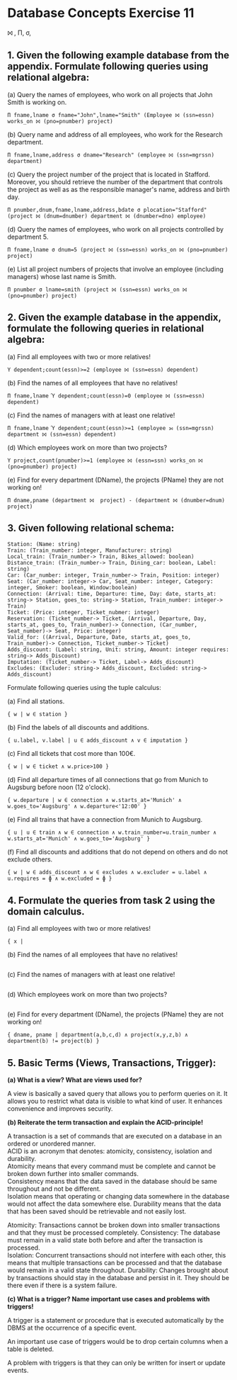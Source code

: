 # Database Concepts Exercise 11
⨝ , Π, σ, 

## 1. Given the following example database from the appendix. Formulate following queries using relational algebra:

(a) Query the names of employees, who work on all projects that John Smith is working on.

```
Π fname,lname σ fname="John",lname="Smith" (Employee ⨝ (ssn=essn) works_on ⨝ (pno=pnumber) project)
```

(b) Query name and address of all employees, who work for the Research department.

```
Π fname,lname,address σ dname="Research" (employee ⨝ (ssn=mgrssn) department)
```

(c) Query the project number of the project that is located in Stafford. Moreover, you should retrieve the number of the department that controls the project as well as as the responsible manager's name, address and birth day.

```
Π pnumber,dnum,fname,lname,address,bdate σ plocation="Stafford" (project ⨝ (dnum=dnumber) department ⨝ (dnumber=dno) employee)
```

(d) Query the names of employees, who work on all projects controlled by department 5.

```
Π fname,lname σ dnum=5 (project ⨝ (ssn=essn) works_on ⨝ (pno=pnumber) project)
```

(e) List all project numbers of projects that involve an employee (including managers) whose last name is Smith.

```
Π pnumber σ lname=smith (project ⨝ (ssn=essn) works_on ⨝ (pno=pnumber) project)
```

## 2. Given the example database in the appendix, formulate the following queries in relational algebra:

(a) Find all employees with two or more relatives!

```
Ύ dependent;count(essn)>=2 (employee ⨝ (ssn=essn) dependent)
```

(b) Find the names of all employees that have no relatives!

```
Π fname,lname Ύ dependent;count(essn)=0 (employee ⨝ (ssn=essn) dependent)
```

(c) Find the names of managers with at least one relative!

```
Π fname,lname Ύ dependent;count(essn)>=1 (employee ⟕ (ssn=mgrssn) department ⨝ (ssn=essn) dependent)
```

(d) Which employees work on more than two projects?

```
Ύ project,count(pnumber)>=1 (employee ⨝ (essn=ssn) works_on ⨝ (pno=pnumber) project)
```

(e) Find for every department (DName), the projects (PName) they are not working on!

```
Π dname,pname (department ⨝  project) - (department ⨝ (dnumber=dnum) project)
```

## 3. Given following relational schema:

```
Station: (Name: string)
Train: (Train_number: integer, Manufacturer: string)
Local_train: (Train_number-> Train, Bikes_allowed: boolean)
Distance_train: (Train_number-> Train, Dining_car: boolean, Label: string)
Car: (Car_number: integer, Train_number-> Train, Position: integer)
Seat: (Car_number: integer-> Car, Seat_number: integer, Category: integer, Smoker: boolean, Window:boolean)
Connection: (Arrival: time, Departure: time, Day: date, starts_at: string-> Station, goes_to: string-> Station, Train_number: integer-> Train)
Ticket: (Price: integer, Ticket_nubmer: integer)
Reservation: (Ticket_number-> Ticket, (Arrival, Departure, Day, starts_at, goes_to, Train_number)-> Connection, (Car_number, Seat_number)-> Seat, Price: integer)
Valid_for: ((Arrival, Departure, Date, starts_at, goes_to, Train_number)-> Connection, Ticket_number-> Ticket)
Adds_discount: (Label: string, Unit: string, Amount: integer requires: string-> Adds_Discount)
Imputation: (Ticket_number-> Ticket, Label-> Adds_discount)
Excludes: (Excluder: string-> Adds_discount, Excluded: string-> Adds_discount)
```

Formulate following queries using the tuple calculus:

(a) Find all stations.

```
{ w | w ∈ station }
```

(b) Find the labels of all discounts and additions.

```
{ u.label, v.label | u ∈ adds_discount ∧ v ∈ imputation }
```

(c) Find all tickets that cost more than 100€.

```
{ w | w ∈ ticket ∧ w.price>100 }
```

(d) Find all departure times of all connections that go from Munich to Augsburg before noon (12 o'clock).

```
{ w.departure | w ∈ connection ∧ w.starts_at='Munich' ∧ w.goes_to='Augsburg' ∧ w.departure<'12:00' }
```

(e) Find all trains that have a connection from Munich to Augsburg.

```
{ u | u ∈ train ∧ w ∈ connection ∧ w.train_number=u.train_number ∧ w.starts_at='Munich' ∧ w.goes_to='Augsburg' }
```

(f) Find all discounts and additions that do not depend on others and do not exclude others.

```
{ w | w ∈ adds_discount ∧ w ∈ excludes ∧ w.excluder = u.label ∧ u.requires = ɸ ∧ w.excluded = ɸ }
```

## 4. Formulate the queries from task 2 using the domain calculus.

(a) Find all employees with two or more relatives!

```
{ x | 
```

(b) Find the names of all employees that have no relatives!

```

```

(c) Find the names of managers with at least one relative!

```

```

(d) Which employees work on more than two projects?

```

```

(e) Find for every department (DName), the projects (PName) they are not working on!

```
{ dname, pname | department(a,b,c,d) ∧ project(x,y,z,b) ∧ department(b) != project(b) } 
```

## 5. Basic Terms (Views, Transactions, Trigger):

**(a) What is a view? What are views used for?**

A view is basically a saved query that allows you to perform queries on it. It allows you to restrict what data is visible to what kind of user.
It enhances convenience and improves security.

**(b) Reiterate the term transaction and explain the ACID-principle!**

A transaction is a set of commands that are executed on a database in an ordered or unordered manner.   
ACID is an acronym that denotes: atomicity, consistency, isolation and durability.  
Atomicity means that every command must be complete and cannot be broken down further into smaller commands.    
Consistency means that the data saved in the database should be same throughout and not be different.   
Isolation means that operating or changing data somewhere in the database would not affect the data somewhere else. 
Durability means that the data that has been saved should be retrievable and not easily lost.   

Atomicity: Transactions cannot be broken down into smaller transactions and that they must be processed completely. 
Consistency: The database must remain in a valid state both before and after the transaction is processed.  
Isolation: Concurrent transactions should not interfere with each other, this means that multiple transactions can be processed and that the database would remain in a valid state throughout. 
Durability: Changes brought about by transactions should stay in the database and persist in it. They should be there even if there is a system failure.    

**(c) What is a trigger? Name important use cases and problems with triggers!**

A trigger is a statement or procedure that is executed automatically by the DBMS at the occurrence of a specific event.

An important use case of triggers would be to drop certain columns when a table is deleted.

A problem with triggers is that they can only be written for insert or update events.
